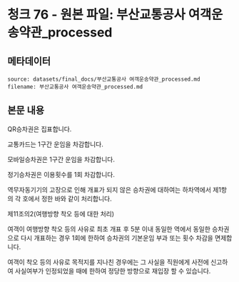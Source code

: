 # 청크 76 - 원본 파일: 부산교통공사 여객운송약관_processed

## 메타데이터

```
source: datasets/final_docs/부산교통공사 여객운송약관_processed.md
filename: 부산교통공사 여객운송약관_processed.md
```

## 본문 내용

QR승차권은 집표합니다.

교통카드는 1구간 운임을 차감합니다.

모바일승차권은 1구간 운임을 차감합니다.

정기승차권은 이용횟수를 1회 차감합니다.

역무자동기기의 고장으로 인해 개표가 되지 않은 승차권에 대하여는 하차역에서 제1항의 각 호에서 정한 바와 같이 처리합니다.

제11조의2(여행방향 착오 등에 대한 처리)

여객이 여행방향 착오 등의 사유로 최초 개표 후 5분 이내 동일한 역에서 동일한 승차권으로 다시 개표하는 경우 1회에 한하여 승차권의 기본운임 부과 또는 횟수 차감을 면제합니다.

여객이 착오 등의 사유로 목적지를 지나친 경우에는 그 사실을 직원에게 사전에 신고하여 사실여부가 인정되었을 때에 한하여 정당한 방향으로 재입장 할 수 있습니다.